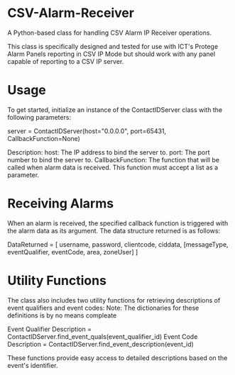# CSV-Alarm-Receiver
A Python-based class for handling CSV Alarm IP Receiver operations.

This class is specifically designed and tested for use with ICT's Protege Alarm Panels reporting in CSV IP Mode but should work with any panel capable of reporting to a CSV IP server. 

# Usage
To get started, initialize an instance of the ContactIDServer class with the following parameters:

server = ContactIDServer(host="0.0.0.0", port=65431, CallbackFunction=None)

Description:
host: The IP address to bind the server to.
port: The port number to bind the server to.
CallbackFunction: The function that will be called when alarm data is received. This function must accept a list as a parameter.

# Receiving Alarms
When an alarm is received, the specified callback function is triggered with the alarm data as its argument. The data structure returned is as follows:


DataReturned = [
    username, 
    password, 
    clientcode, 
    ciddata, 
    [messageType, eventQualifier, eventCode, area, zoneUser]
]

# Utility Functions
The class also includes two utility functions for retrieving descriptions of event qualifiers and event codes:
Note: The dictionaries for these definitions is by no means compleate

Event Qualifier Description = ContactIDServer.find_event_quals(event_qualifier_id)
Event Code Description = ContactIDServer.find_event_description(event_id)

These functions provide easy access to detailed descriptions based on the event's identifier.
